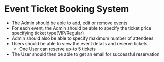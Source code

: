 #  Event Ticket Booking System

   +  The Admin should be able to add, edit or remove events
   +  For each event, the Admin should be able to specify the ticket price specifying ticket type(VIP/Regular)
   +  Admin should also be able to specify maximum number of attendees
   +  Users should be able to view the event details and reserve tickets
      + One User can reserve up-to 5 tickets
   +  The User should then be able to get an email for successful reservation 